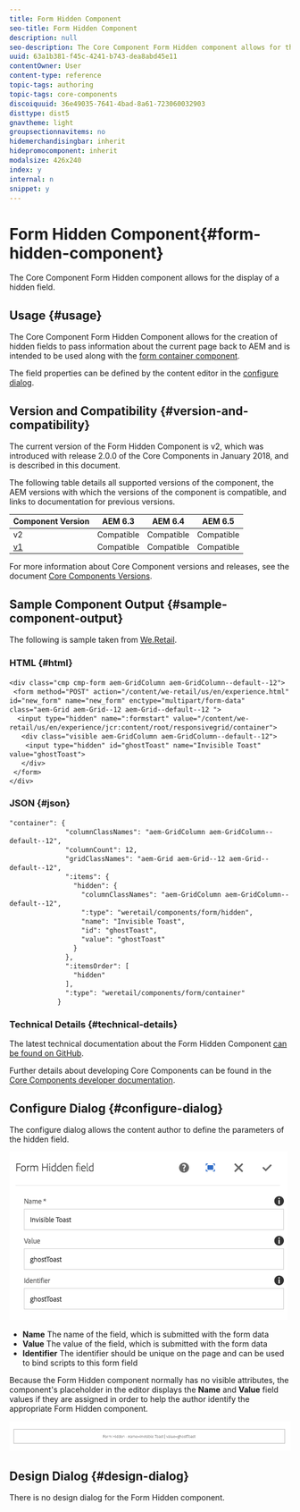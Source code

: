 ```yaml
---
title: Form Hidden Component
seo-title: Form Hidden Component
description: null
seo-description: The Core Component Form Hidden component allows for the display of a hidden field.
uuid: 63a1b381-f45c-4241-b743-dea8abd45e11
contentOwner: User
content-type: reference
topic-tags: authoring
topic-tags: core-components
discoiquuid: 36e49035-7641-4bad-8a61-723060032903
disttype: dist5
gnavtheme: light
groupsectionnavitems: no
hidemerchandisingbar: inherit
hidepromocomponent: inherit
modalsize: 426x240
index: y
internal: n
snippet: y
---
```


# Form Hidden Component{#form-hidden-component}

The Core Component Form Hidden component allows for the display of a hidden field.

## Usage {#usage}

The Core Component Form Hidden Component allows for the creation of hidden fields to pass information about the current page back to AEM and is intended to be used along with the [form container component](form-container.md).

The field properties can be defined by the content editor in the [configure dialog](form-hidden.md).

## Version and Compatibility {#version-and-compatibility}

The current version of the Form Hidden Component is v2, which was introduced with release 2.0.0 of the Core Components in January 2018, and is described in this document.

The following table details all supported versions of the component, the AEM versions with which the versions of the component is compatible, and links to documentation for previous versions.

|Component Version|AEM 6.3|AEM 6.4|AEM 6.5|
|--- |--- |--- |--- |
|v2|Compatible|Compatible|Compatible|
|[v1](form-hidden-v1.md)|Compatible|Compatible|Compatible|

For more information about Core Component versions and releases, see the document [Core Components Versions](versions.md).

## Sample Component Output {#sample-component-output}

The following is sample taken from [We.Retail](https://helpx.adobe.com/experience-manager/6-5/sites/developing/using/we-retail.html).

### HTML {#html}

```
<div class="cmp cmp-form aem-GridColumn aem-GridColumn--default--12">
 <form method="POST" action="/content/we-retail/us/en/experience.html" id="new_form" name="new_form" enctype="multipart/form-data" class="aem-Grid aem-Grid--12 aem-Grid--default--12 ">
  <input type="hidden" name=":formstart" value="/content/we-retail/us/en/experience/jcr:content/root/responsivegrid/container">
   <div class="visible aem-GridColumn aem-GridColumn--default--12">
    <input type="hidden" id="ghostToast" name="Invisible Toast" value="ghostToast">
   </div>
 </form>
</div>
```

### JSON {#json}

```
"container": {
              "columnClassNames": "aem-GridColumn aem-GridColumn--default--12",
              "columnCount": 12,
              "gridClassNames": "aem-Grid aem-Grid--12 aem-Grid--default--12",
              ":items": {
                "hidden": {
                  "columnClassNames": "aem-GridColumn aem-GridColumn--default--12",
                  ":type": "weretail/components/form/hidden",
                  "name": "Invisible Toast",
                  "id": "ghostToast",
                  "value": "ghostToast"
                }
              },
              ":itemsOrder": [
                "hidden"
              ],
              ":type": "weretail/components/form/container"
            }
```

### Technical Details {#technical-details}

The latest technical documentation about the Form Hidden Component [can be found on GitHub](https://github.com/adobe/aem-core-wcm-components/blob/master/content/src/content/jcr_root/apps/core/wcm/components/form/hidden/v2/hidden).

Further details about developing Core Components can be found in the [Core Components developer documentation](developing.md). 

## Configure Dialog {#configure-dialog}

The configure dialog allows the content author to define the parameters of the hidden field.

![](assets/chlimage_1-26.png)

* **Name**
  The name of the field, which is submitted with the form data
* **Value**
  The value of the field, which is submitted with the form data
* **Identifier**
  The identifier should be unique on the page and can be used to bind scripts to this form field

Because the Form Hidden component normally has no visible attributes, the component's placeholder in the editor displays the **Name** and **Value** field values if they are assigned in order to help the author identify the appropriate Form Hidden component.

![](assets/screenshot_2018-10-19at094927.png) 

## Design Dialog {#design-dialog}

There is no design dialog for the Form Hidden component.